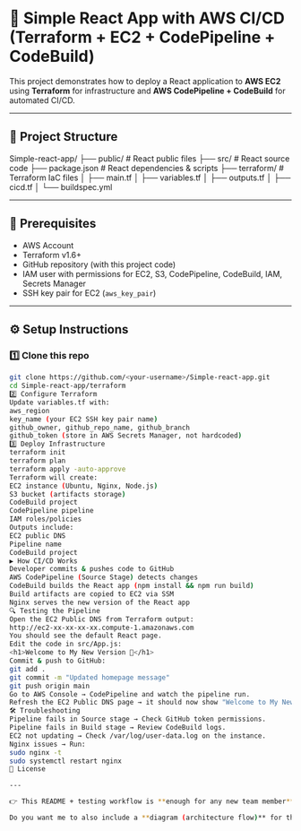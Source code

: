 # 🚀 Simple React App with AWS CI/CD (Terraform + EC2 + CodePipeline + CodeBuild)

This project demonstrates how to deploy a React application to **AWS EC2** using **Terraform** for infrastructure and **AWS CodePipeline + CodeBuild** for automated CI/CD.

---

## 📂 Project Structure

Simple-react-app/
├── public/ # React public files
├── src/ # React source code
├── package.json # React dependencies & scripts
├── terraform/ # Terraform IaC files
│ ├── main.tf
│ ├── variables.tf
│ ├── outputs.tf
│ ├── cicd.tf
│ └── buildspec.yml

---

## 🔧 Prerequisites

- AWS Account
- Terraform v1.6+
- GitHub repository (with this project code)
- IAM user with permissions for EC2, S3, CodePipeline, CodeBuild, IAM, Secrets Manager
- SSH key pair for EC2 (`aws_key_pair`)

---

## ⚙️ Setup Instructions

### 1️⃣ Clone this repo
```bash
git clone https://github.com/<your-username>/Simple-react-app.git
cd Simple-react-app/terraform
2️⃣ Configure Terraform
Update variables.tf with:
aws_region
key_name (your EC2 SSH key pair name)
github_owner, github_repo_name, github_branch
github_token (store in AWS Secrets Manager, not hardcoded)
3️⃣ Deploy Infrastructure
terraform init
terraform plan
terraform apply -auto-approve
Terraform will create:
EC2 instance (Ubuntu, Nginx, Node.js)
S3 bucket (artifacts storage)
CodeBuild project
CodePipeline pipeline
IAM roles/policies
Outputs include:
EC2 public DNS
Pipeline name
CodeBuild project
▶️ How CI/CD Works
Developer commits & pushes code to GitHub
AWS CodePipeline (Source Stage) detects changes
CodeBuild builds the React app (npm install && npm run build)
Build artifacts are copied to EC2 via SSM
Nginx serves the new version of the React app
🔍 Testing the Pipeline
Open the EC2 Public DNS from Terraform output:
http://ec2-xx-xx-xx-xx.compute-1.amazonaws.com
You should see the default React page.
Edit the code in src/App.js:
<h1>Welcome to My New Version 🚀</h1>
Commit & push to GitHub:
git add .
git commit -m "Updated homepage message"
git push origin main
Go to AWS Console → CodePipeline and watch the pipeline run.
Refresh the EC2 Public DNS page → it should now show "Welcome to My New Version 🚀"
🛠 Troubleshooting
Pipeline fails in Source stage → Check GitHub token permissions.
Pipeline fails in Build stage → Review CodeBuild logs.
EC2 not updating → Check /var/log/user-data.log on the instance.
Nginx issues → Run:
sudo nginx -t
sudo systemctl restart nginx
📜 License

---

👉 This README + testing workflow is **enough for any new team member** to clone the repo and deploy the entire project from scratch.  

Do you want me to also include a **diagram (architecture flow)** for the README (GitHub → CodePipeline → CodeBuild → S3 → EC2)? That would make it visually clear for new members.

